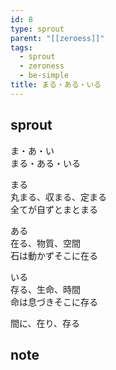 ```yaml
---
id: 8
type: sprout
parent: "[[zeroess]]"
tags:
  - sprout
  - zeroness
  - be-simple
title: まる・ある・いる
---
```

## sprout
ま・あ・い  
まる・ある・いる

まる  
丸まる、収まる、定まる  
全てが自ずとまとまる

ある  
在る、物質、空間  
石は動かずそこに在る

いる  
存る、生命、時間  
命は息づきそこに存る

間に、在り、存る
## note

